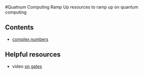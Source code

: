 #Quatnum Computing Ramp Up
resources to ramp up on quantum computing

## Contents
* [complex numbers](complex_numbers/Readme_complex_numbers.md)

## Helpful resources
* video [on gates](https://www.youtube.com/watch?v=F8U1d2Hqark)
